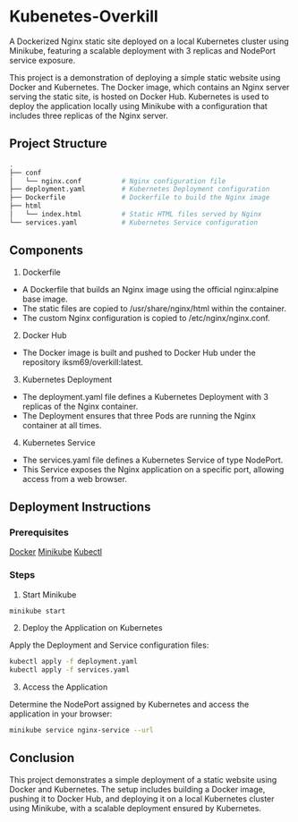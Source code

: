 # Kubenetes-Overkill
A Dockerized Nginx static site deployed on a local Kubernetes cluster using Minikube, featuring a scalable deployment with 3 replicas and NodePort service exposure.

This project is a demonstration of deploying a simple static website using Docker and Kubernetes. The Docker image, which contains an Nginx server serving the static site, is hosted on Docker Hub. Kubernetes is used to deploy the application locally using Minikube with a configuration that includes three replicas of the Nginx server.

## Project Structure

```bash
.
├── conf
│   └── nginx.conf          # Nginx configuration file
├── deployment.yaml         # Kubernetes Deployment configuration
├── Dockerfile              # Dockerfile to build the Nginx image
├── html
│   └── index.html          # Static HTML files served by Nginx
└── services.yaml           # Kubernetes Service configuration
```
## Components

1. Dockerfile

* A Dockerfile that builds an Nginx image using the official nginx:alpine base image.
* The static files are copied to /usr/share/nginx/html within the container.
* The custom Nginx configuration is copied to /etc/nginx/nginx.conf.

2. Docker Hub

* The Docker image is built and pushed to Docker Hub under the repository iksm69/overkill:latest.

3. Kubernetes Deployment

* The deployment.yaml file defines a Kubernetes Deployment with 3 replicas of the Nginx container.
* The Deployment ensures that three Pods are running the Nginx container at all times.

4. Kubernetes Service

* The services.yaml file defines a Kubernetes Service of type NodePort.
* This Service exposes the Nginx application on a specific port, allowing access from a web browser.

## Deployment Instructions

### Prerequisites
[Docker](https://docs.docker.com/engine/ "Docker")
[Minikube](https://kubernetes.io/fr/docs/tasks/tools/install-minikube/ "Minikube")
[Kubectl](https://kubernetes.io/docs/tasks/tools/install-kubectl-linux/ "Kubectl")

### Steps

1. Start Minikube

```bash
minikube start
```

2. Deploy the Application on Kubernetes

Apply the Deployment and Service configuration files:
```bash
kubectl apply -f deployment.yaml
kubectl apply -f services.yaml
```

3. Access the Application

Determine the NodePort assigned by Kubernetes and access the application in your browser:
```bash
minikube service nginx-service --url
```

## Conclusion

This project demonstrates a simple deployment of a static website using Docker and Kubernetes. The setup includes building a Docker image, pushing it to Docker Hub, and deploying it on a local Kubernetes cluster using Minikube, with a scalable deployment ensured by Kubernetes.